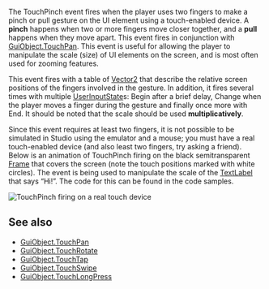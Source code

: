 The TouchPinch event fires when the player uses two fingers to make a pinch or pull gesture on the UI element using a touch-enabled device. A **pinch** happens when two or more fingers move closer together, and a **pull** happens when they move apart. This event fires in conjunction with [GuiObject.TouchPan](https://developer.roblox.com/en-us/api-reference/event/GuiObject/TouchPan). This event is useful for allowing the player to manipulate the scale (size) of UI elements on the screen, and is most often used for zooming features.

This event fires with a table of [Vector2](https://developer.roblox.com/en-us/api-reference/datatype/Vector2) that describe the relative screen positions of the fingers involved in the gesture. In addition, it fires several times with multiple [UserInputState](https://developer.roblox.com/en-us/api-reference/enum/UserInputState)s: Begin after a brief delay, Change when the player moves a finger during the gesture and finally once more with End. It should be noted that the scale should be used **multiplicatively**.

Since this event requires at least two fingers, it is not possible to be simulated in Studio using the emulator and a mouse; you must have a real touch-enabled device (and also least two fingers, try asking a friend). Below is an animation of TouchPinch firing on the black semitransparent [Frame](https://developer.roblox.com/en-us/api-reference/class/Frame) that covers the screen (note the touch positions marked with white circles). The event is being used to manipulate the scale of the [TextLabel](https://developer.roblox.com/en-us/api-reference/class/TextLabel) that says “Hi!”. The code for this can be found in the code samples.

![TouchPinch firing on a real touch device](https://developer.roblox.com/assets/blt0f7f12dc386d161f/GuiObjectTouchPinchDemo.gif)

See also
--------

*   [GuiObject.TouchPan](https://developer.roblox.com/en-us/api-reference/event/GuiObject/TouchPan)
*   [GuiObject.TouchRotate](https://developer.roblox.com/en-us/api-reference/event/GuiObject/TouchRotate)
*   [GuiObject.TouchTap](https://developer.roblox.com/en-us/api-reference/event/GuiObject/TouchTap)
*   [GuiObject.TouchSwipe](https://developer.roblox.com/en-us/api-reference/event/GuiObject/TouchSwipe)
*   [GuiObject.TouchLongPress](https://developer.roblox.com/en-us/api-reference/event/GuiObject/TouchLongPress)